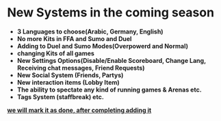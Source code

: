 # New Systems in the coming season
- **3 Languages to choose(Arabic, Germany, English)**
- **No more Kits in FFA and Sumo and Duel**
- **Adding to Duel and Sumo Modes(Overpowerd and Normal)**
- **changing Kits of all games**
- **New Settings Options(Disable/Enable Scoreboard, Change Lang, Receiving chat messages, Friend Requests)**
- **New Social System (Friends, Partys)**
- **New interaction items (Lobby Item)**
- **The ability to spectate any kind of running games & Arenas etc.**
- **Tags System (staffbreak) etc.**


<u>**we will mark it as done, after completing adding it**<u>
